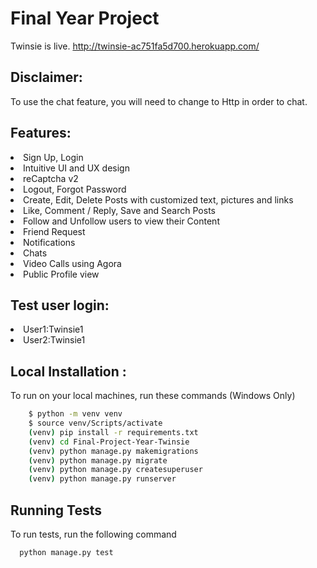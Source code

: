 # Final Year Project
Twinsie is live.
http://twinsie-ac751fa5d700.herokuapp.com/

## Disclaimer:
To use the chat feature, you will need to change to Http in order to chat.

## Features:
<li>Sign Up, Login </li>
<li>Intuitive UI and UX design</li>
<li>reCaptcha v2</li>
<li>Logout, Forgot Password</li>
<li>Create, Edit, Delete Posts with customized text, pictures and links</li>
<li>Like, Comment / Reply, Save and Search Posts</li>
<li>Follow and Unfollow users to view their Content</li>
<li>Friend Request</li>
<li>Notifications</li>
<li>Chats</li>
<li>Video Calls using Agora</li>
<li>Public Profile view</li>


## Test user login:
<li>User1:Twinsie1</li>
<li>User2:Twinsie1</li>


## Local Installation :
To run on your local machines, run these commands (Windows Only)
```bash
    $ python -m venv venv
    $ source venv/Scripts/activate
    (venv) pip install -r requirements.txt
    (venv) cd Final-Project-Year-Twinsie
    (venv) python manage.py makemigrations
    (venv) python manage.py migrate
    (venv) python manage.py createsuperuser
    (venv) python manage.py runserver
```

## Running Tests

To run tests, run the following command

```bash
  python manage.py test
```
